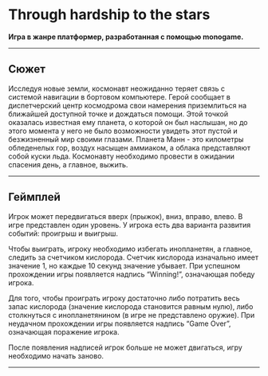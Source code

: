 
# Through hardship to the stars 

**Игра в жанре платформер, разработанная с помощью monogame.**

***

## Сюжет
Исследуя новые земли, космонавт неожиданно теряет связь с системой навигации в бортовом компьютере. Герой сообщает в диспетчерский центр космодрома свои намерения приземлиться на ближайшей доступной точке и дождаться помощи. Этой точкой оказалась известная ему планета, о которой он был наслышан, но до этого момента у него не было возможности увидеть этот пустой и безжизненный мир своими глазами. Планета Манн - это километры обледенелых гор, воздух насыщен аммиаком, а облака представляют собой куски льда. Космонавту необходимо провести в ожидании спасения день, а главное, выжить.

***

## Геймплей
Игрок может передвигаться вверх (прыжок), вниз, вправо, влево. 
В игре представлен один уровень. У игрока есть два варианта развития событий: проигрыш и выигрыш. 

Чтобы выиграть, игроку необходимо избегать инопланетян, а главное, следить за счетчиком кислорода. Счетчик кислорода изначально имеет значение 1, но каждые 10 секунд значение убывает. При успешном прохождении игры появляется надпись “Winning!”, означающая победу игрока.

Для того, чтобы проиграть игроку достаточно либо потратить весь запас кислорода (значение кислорода становится равным нулю), либо столкнуться с инопланетянином (в игре не представлено оружие). При неудачном прохождении игры появляется надпись “Game Over”, означающая поражение игрока.

После появления надписей игрок больше не может двигаться, игру необходимо начать заново.
 ***
